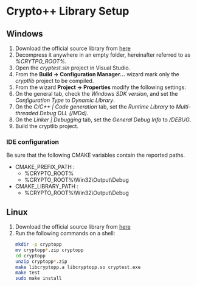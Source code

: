 # Crypto++ Library Setup

## Windows
1. Download the official source library from [here](https://cryptopp.com/cryptopp820.zip)  
2. Decompress it anywhere in an empty folder, hereinafter referred to as _%CRYTPO_ROOT%_.
3. Open the _cryptest.sln_ project in Visual Studio.  
4. From the **Build -> Configuration Manager...** wizard mark only the _cryptlib_ project to be compiled.  
5. From the wizard **Project -> Properties** modify the following settings:  
6. On the general tab, check the _Windows SDK version_, and set the _Configuration Type_ to _Dynamic Library_.  
7. On the _C/C++ | Code generation_ tab, set the _Runtime Library_ to _Multi-threaded Debug DLL (/MDd)_.  
8. On the _Linker | Debugging_ tab, set the _General Debug Info_ to _/DEBUG_.  
9. Build the cryptlib project.

### IDE configuration
Be sure that the following CMAKE variables contain the reported paths.  
- CMAKE_PREFIX_PATH :
   - %CRYPTO_ROOT%
   - %CRYPTO_ROOT%\Win32\Output\Debug
- CMAKE_LIBRARY_PATH :
   - %CRYPTO_ROOT%\Win32\Output\Debug
   
## Linux
1. Download the official source library from [here](https://www.cryptopp.com/#download)
2. Run the following commands on a shell:
    ```bash
    mkdir -p cryptopp
    mv cryptopp*.zip cryptopp
    cd cryptopp
    unzip cryptopp*.zip
    make libcryptopp.a libcryptopp.so cryptest.exe
    make test
    sudo make install
    ```